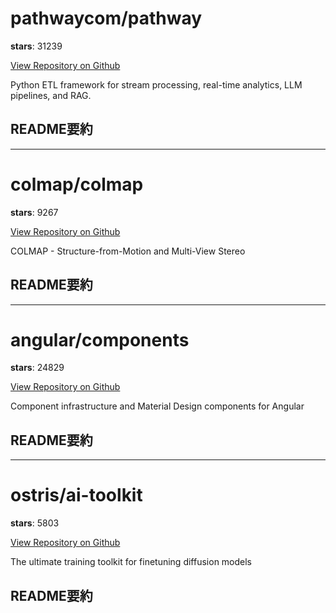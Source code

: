 
# pathwaycom/pathway

**stars**: 31239

[View Repository on Github](https://github.com/pathwaycom/pathway)

Python ETL framework for stream processing, real-time analytics, LLM pipelines, and RAG.

## README要約


---

# colmap/colmap

**stars**: 9267

[View Repository on Github](https://github.com/colmap/colmap)

COLMAP - Structure-from-Motion and Multi-View Stereo

## README要約


---

# angular/components

**stars**: 24829

[View Repository on Github](https://github.com/angular/components)

Component infrastructure and Material Design components for Angular

## README要約


---

# ostris/ai-toolkit

**stars**: 5803

[View Repository on Github](https://github.com/ostris/ai-toolkit)

The ultimate training toolkit for finetuning diffusion models

## README要約

